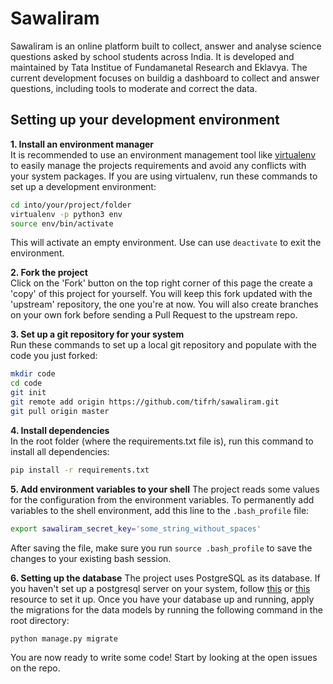 # Sawaliram
Sawaliram is an online platform built to collect, answer and analyse science questions asked by school students across India. It is developed and maintained by Tata Institue of Fundamanetal Research and Eklavya. The current development focuses on buildig a dashboard to collect and answer questions, including tools to moderate and correct the data.

## Setting up your development environment
**1. Install an environment manager**  
It is recommended to use an environment management tool like [virtualenv](https://virtualenv.pypa.io/en/stable/) to easily manage the projects requirements and avoid any conflicts with your system packages. If you are using virtualenv, run these commands to set up a development environment:
```bash
cd into/your/project/folder
virtualenv -p python3 env
source env/bin/activate
```
This will activate an empty environment. Use can use ```deactivate``` to exit the environment.

**2. Fork the project**  
Click on the 'Fork' button on the top right corner of this page the create a 'copy' of this project for yourself. You will keep this fork updated with the 'upstream' repository, the one you're at now. You will also create branches on your own fork before sending a Pull Request to the upstream repo.  

**3. Set up a git repository for your system**  
Run these commands to set up a local git repository and populate with the code you just forked:
```bash
mkdir code
cd code
git init
git remote add origin https://github.com/tifrh/sawaliram.git
git pull origin master
```

**4. Install dependencies**  
In the root folder (where the requirements.txt file is), run this command to install all dependencies:
```bash
pip install -r requirements.txt
```
**5. Add environment variables to your shell**
The project reads some values for the configuration from the environment variables. To permanently add variables to the shell environment, add this line to the ```.bash_profile``` file:
```sh
export sawaliram_secret_key='some_string_without_spaces'
```
After saving the file, make sure you run ```source .bash_profile``` to save the changes to your existing bash session.

**6. Setting up the database**
The project uses PostgreSQL as its database. If you haven't set up a postgresql server on your system, follow [this](https://www.digitalocean.com/community/tutorials/how-to-use-postgresql-with-your-django-application-on-ubuntu-14-04) or [this](http://www.marinamele.com/taskbuster-django-tutorial/install-and-configure-posgresql-for-django) resource to set it up.
Once you have your database up and running, apply the migrations for the data models by running the following command in the root directory:
```bash
python manage.py migrate
```

You are now ready to write some code! Start by looking at the open issues on the repo.
